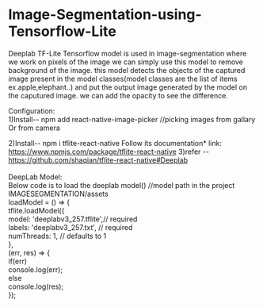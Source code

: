 # Image-Segmentation-using-Tensorflow-Lite


Deeplab TF-Lite Tensorflow model is used in image-segmentation where we work on pixels of the image
we can simply use this model to remove background of the image. this model detects the objects of the captured image
present in the model classes(model classes are the list of items ex.apple,elephant..) and put the output image generated by the model on the caputured image.
we can add the opacity to see the difference.

Configuration:<br>
1)Install-- npm add react-native-image-picker //picking images from gallary Or from camera

2)Install-- npm i tflite-react-native Follow its documentation* link: https://www.npmjs.com/package/tflite-react-native
3)refer  --https://github.com/shaqian/tflite-react-native#Deeplab
<br/>
<br/>DeepLab Model:
<br/>Below code is to load the deeplab model() //model path in the project IMAGESEGMENTATION/assets
  <br/> loadModel = () => { <br/>
    tflite.loadModel({    <br/>
      model: 'deeplabv3_257.tflite',// required<br/>
      labels: 'deeplabv3_257.txt',  // required <br/>
      numThreads: 1,                              // defaults to 1  <br/>
    },  <br/>
    (err, res) => {  <br/>
      if(err)        <br/>
        console.log(err); <br/>
      else                <br/>
        console.log(res); <br/>
    });
<br/>
